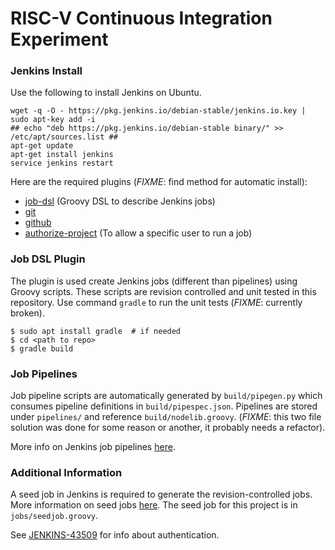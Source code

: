 # RISC-V Continuous Integration Experiment

### Jenkins Install

Use the following to install Jenkins on Ubuntu.

    wget -q -O - https://pkg.jenkins.io/debian-stable/jenkins.io.key | sudo apt-key add -i
    ## echo "deb https://pkg.jenkins.io/debian-stable binary/" >> /etc/apt/sources.list ##
    apt-get update
    apt-get install jenkins
    service jenkins restart
    
Here are the required plugins (*FIXME*: find method for automatic install):

* [job-dsl](https://plugins.jenkins.io/job-dsl) (Groovy DSL to describe Jenkins jobs)
* [git](https://plugins.jenkins.io/git)
* [github](https://plugins.jenkins.io/github)
* [authorize-project](https://plugins.jenkins.io/authorize-project) (To allow a specific user to run a job)

### Job DSL Plugin

The plugin is used create Jenkins jobs (different than pipelines) using Groovy scripts. These scripts are revision controlled and unit tested in this repository. Use command `gradle` to run the unit tests (*FIXME*: currently broken).

    $ sudo apt install gradle  # if needed
    $ cd <path to repo>
    $ gradle build

### Job Pipelines

Job pipeline scripts are automatically generated by `build/pipegen.py` which consumes pipeline definitions in `build/pipespec.json`. Pipelines are stored under `pipelines/` and reference `build/nodelib.groovy`. (*FIXME*: this two file solution was done for some reason or another, it probably needs a refactor).

More info on Jenkins job pipelines [here](https://jenkins.io/solutions/pipeline/).

### Additional Information

A seed job in Jenkins is required to generate the revision-controlled jobs.  More information on seed jobs [here](https://github.com/jenkinsci/job-dsl-plugin/wiki/Tutorial---Using-the-Jenkins-Job-DSL). The seed job for this project is in `jobs/seedjob.groovy`.

See [JENKINS-43509](https://issues.jenkins-ci.org/browse/JENKINS-43509) for info about authentication.
